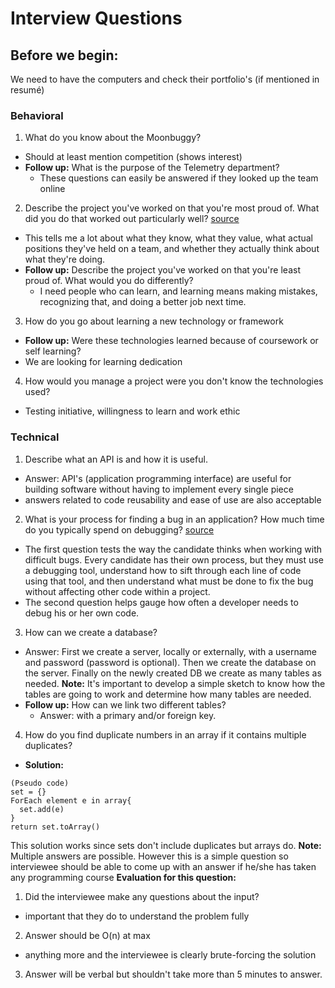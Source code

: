 # Interview Questions
## Before we begin:

We need to have the computers and check their portfolio's (if mentioned in resumé)

### Behavioral
1. What do you know about the Moonbuggy?
  - Should at least mention competition (shows interest)
  - **Follow up:** What is the purpose of the Telemetry department?
    - These questions can easily be answered if they looked up the team online
2. Describe the project you've worked on that you're most proud of. What did you do that worked out particularly well? [source](https://www.infoworld.com/article/2685213/application-development/3-make-or-break-interview-questions-for-developers.html)
  - This tells me a lot about what they know, what they value, what actual positions they've held on a team, and whether they actually think about what they're doing.
  - **Follow up:** Describe the project you've worked on that you're least proud of. What would you do differently?
    - I need people who can learn, and learning means making mistakes, recognizing that, and doing a better job next time.
3. How do you go about learning a new technology or framework
  - **Follow up:** Were these technologies learned because of coursework or self learning?
  - We are looking for learning dedication
4. How would you manage a project were you don't know the technologies used?
  - Testing initiative, willingness to learn and work ethic

### Technical
1. Describe what an API is and how it is useful.
  - Answer: API's (application programming interface) are useful for building software without having to implement every single piece
  - answers related to code reusability and ease of use are also acceptable
2. What is your process for finding a bug in an application? How much time do you typically spend on debugging? [source](https://www.codementor.io/blog/software-engineer-interview-questions-3ey7wme14h)
  - The first question tests the way the candidate thinks when working with difficult bugs. Every candidate has their own process, but they must use a debugging tool, understand how to sift through each line of code using that tool, and then understand what must be done to fix the bug without affecting other code within a project.
  - The second question helps gauge how often a developer needs to debug his or her own code.
3. How can we create a database?
  -  Answer: First we create a server, locally or externally, with a username and password (password is optional). Then we create the database on the server. Finally on the newly created DB we create as many tables as needed. **Note:** It's important to develop a simple sketch to know how the tables are going to work and determine how many tables are needed.
  - **Follow up:** How can we link two different tables?
    - Answer: with a primary and/or foreign key.
4. How do you find duplicate numbers in an array if it contains multiple duplicates?
  - **Solution:**
  ```
  (Pseudo code)
  set = {}
  ForEach element e in array{
    set.add(e)
  }
  return set.toArray()
  ```
  This solution works since sets don't include duplicates but arrays do.
  **Note:** Multiple answers are possible. However this is a simple question so interviewee should be able to come up with an answer if he/she has taken any programming course
  **Evaluation for this question:**
1. Did the interviewee make any questions about the input?
  - important that they do to understand the problem fully
2. Answer should be O(n) at max
  - anything more and the interviewee is clearly brute-forcing the solution
3. Answer will be verbal but shouldn't take more than 5 minutes to answer.
